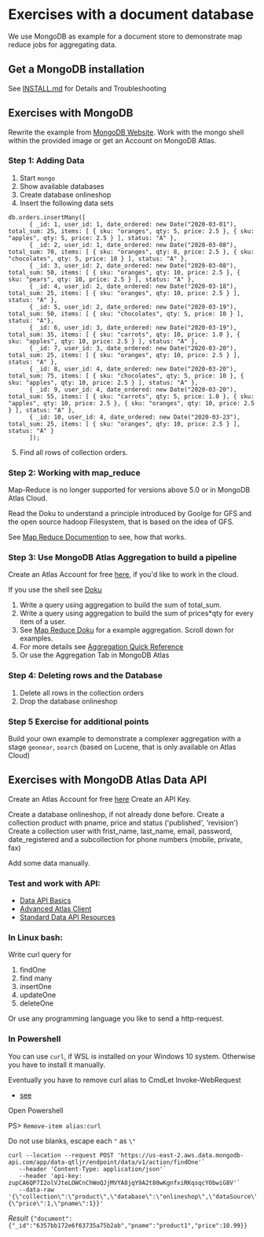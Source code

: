 # Exercises with a document database

We use MongoDB as example for a document store to demonstrate map reduce jobs for aggregating data.

## Get a MongoDB installation

See [INSTALL.md](https://github.com/Digital-Media/big_data/blob/main/document/INSTALL.md) for Details and Troubleshooting

## Exercises with MongoDB

Rewrite the example from [MongoDB Website]( https://docs.mongodb.com/manual/tutorial/map-reduce-examples/).
Work with the mongo shell within the provided image or get an Account on MongoDB Atlas.

### Step 1: Adding Data

1. Start `mongo`
2. Show available databases
3. Create database onlineshop
4. Insert the following data sets

```
db.orders.insertMany([
      { _id: 1, user_id: 1, date_ordered: new Date("2020-03-01"), total_sum: 25, items: [ { sku: "oranges", qty: 5, price: 2.5 }, { sku: "apples", qty: 5, price: 2.5 } ], status: "A" },
      { _id: 2, user_id: 1, date_ordered: new Date("2020-03-08"), total_sum: 70, items: [ { sku: "oranges", qty: 8, price: 2.5 }, { sku: "chocolates", qty: 5, price: 10 } ], status: "A" },
      { _id: 3, user_id: 2, date_ordered: new Date("2020-03-08"), total_sum: 50, items: [ { sku: "oranges", qty: 10, price: 2.5 }, { sku: "pears", qty: 10, price: 2.5 } ], status: "A" },
      { _id: 4, user_id: 2, date_ordered: new Date("2020-03-18"), total_sum: 25, items: [ { sku: "oranges", qty: 10, price: 2.5 } ], status: "A" },
      { _id: 5, user_id: 2, date_ordered: new Date("2020-03-19"), total_sum: 50, items: [ { sku: "chocolates", qty: 5, price: 10 } ], status: "A"},
      { _id: 6, user_id: 3, date_ordered: new Date("2020-03-19"), total_sum: 35, items: [ { sku: "carrots", qty: 10, price: 1.0 }, { sku: "apples", qty: 10, price: 2.5 } ], status: "A" },
      { _id: 7, user_id: 3, date_ordered: new Date("2020-03-20"), total_sum: 25, items: [ { sku: "oranges", qty: 10, price: 2.5 } ], status: "A" },
      { _id: 8, user_id: 4, date_ordered: new Date("2020-03-20"), total_sum: 75, items: [ { sku: "chocolates", qty: 5, price: 10 }, { sku: "apples", qty: 10, price: 2.5 } ], status: "A" },
      { _id: 9, user_id: 4, date_ordered: new Date("2020-03-20"), total_sum: 55, items: [ { sku: "carrots", qty: 5, price: 1.0 }, { sku: "apples", qty: 10, price: 2.5 }, { sku: "oranges", qty: 10, price: 2.5 } ], status: "A" },
      { _id: 10, user_id: 4, date_ordered: new Date("2020-03-23"), total_sum: 25, items: [ { sku: "oranges", qty: 10, price: 2.5 } ], status: "A" }
      ]);
```

5. Find all rows of collection orders.

### Step 2: Working with map_reduce 

Map-Reduce is no longer supported for versions above 5.0 or in MongoDB Atlas Cloud.

Read the Doku to understand a principle introduced by Goolge for GFS and the open source hadoop Filesystem, that is based on the idea of GFS.

See [Map Reduce Documention](https://docs.mongodb.com/manual/core/map-reduce/) to see, how that works.

### Step 3: Use MongoDB Atlas Aggregation to build a pipeline

Create an Atlas Account for free [here](https://www.mongodb.com/cloud/atlas/register), if you'd like to work in the cloud.

If you use the shell see [Doku](https://docs.mongodb.com/manual/reference/mongo-shell/)

1. Write a query using aggregation to build the sum of total_sum.
2. Write a query using aggregation to build the sum of prices*qty for every item of a user.
3. See  [Map Reduce Doku](https://docs.mongodb.com/manual/reference/method/db.collection.mapReduce/#mongodb-method-db.collection.mapReduce) for a example aggregation. Scroll down for examples.
4. For more details see [Aggregation Quick Reference](https://docs.mongodb.com/manual/meta/aggregation-quick-reference/)
5. Or use the Aggregation Tab in MongoDB Atlas

### Step 4: Deleting rows and the Database

1. Delete all rows in the collection orders
2. Drop the database onlineshop
      
### Step 5 Exercise for additional points

Build your own example to demonstrate a complexer aggregation with a stage `geonear`, `search` (based on Lucene, that is only available on Atlas Cloud)


## Exercises with MongoDB Atlas Data API

Create an Atlas Account for free [here](https://www.mongodb.com/cloud/atlas/register)
Create an API Key.

Create a database onlineshop, if not already done before.
Create a collection product with pname, price and status ('published', 'revision')
Create a collection user with frist_name, last_name, email, password, date_registered and a subcollection for phone numbers (mobile, private, fax)

Add some data manually.

### Test and work with API:
- [Data API Basics](https://www.mongodb.com/docs/atlas/api/data-api/)
- [Advanced Atlas Client](https://www.mongodb.com/developer/products/atlas/advanced-data-api-with-atlas-cli/)
- [Standard Data API Resources](https://www.mongodb.com/docs/atlas/api/data-api-resources/#std-label-data-api-resources)

### In Linux bash:

Write curl query for

1. findOne
2. find many
3. insertOne
4. updateOne
5. deleteOne

Or use any programming language you like to send a http-request.

### In Powershell

You can use `curl`, if WSL is installed on your Windows 10 system. Otherwise you have to install it manually.

Eventually you have to remove curl alias to CmdLet Invoke-WebRequest
- [see](https://stackoverflow.com/questions/25044010/running-curl-on-64-bit-windows)

Open Powershell

PS> `Remove-item alias:curl`

Do not use blanks, escape each `"` as `\"`
``` shell
curl --location --request POST 'https://us-east-2.aws.data.mongodb-api.com/app/data-qtljr/endpoint/data/v1/action/findOne'`
   --header 'Content-Type: application/json'`
   --header 'api-key: zupCA6QP7I2olVJteLOWCnChWoQJjMVYA8jqY9A2t80wKgnfxiRKqsqcYObwiG8V'`
   --data-raw '{\"collection\":\"product\",\"database\":\"onlineshop\",\"dataSource\":\"Cluster0\",\"projection\":{\"price\":1,\"pname\":1}}'
```
*Result*
`{"document":{"_id":"6357bb172e6f63735a75b2ab","pname":"product1","price":10.99}}`




